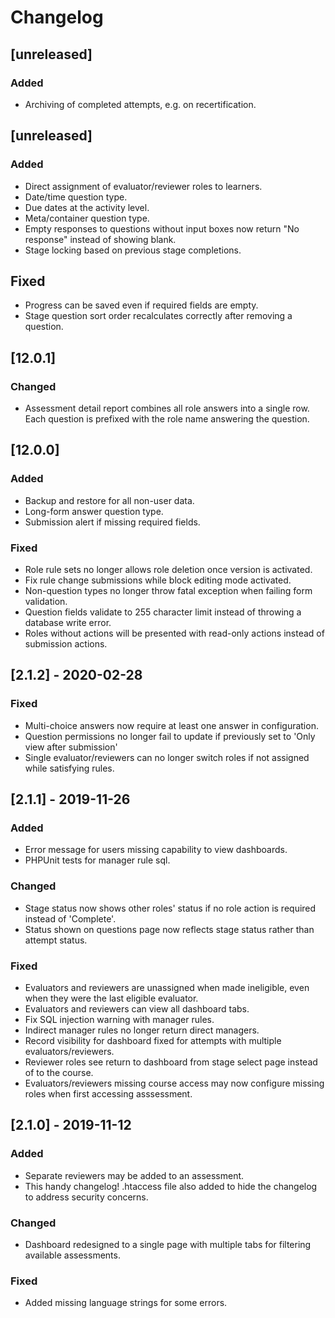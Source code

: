 # Changelog

## [unreleased]
### Added
- Archiving of completed attempts, e.g. on recertification.

## [unreleased]
### Added
- Direct assignment of evaluator/reviewer roles to learners.
- Date/time question type.
- Due dates at the activity level.
- Meta/container question type.
- Empty responses to questions without input boxes now return "No response" instead of showing blank.
- Stage locking based on previous stage completions.

## Fixed
- Progress can be saved even if required fields are empty.
- Stage question sort order recalculates correctly after removing a question.

## [12.0.1]
### Changed
- Assessment detail report combines all role answers into a single row.  Each question is prefixed with the role name answering the question.

## [12.0.0]
### Added
- Backup and restore for all non-user data.
- Long-form answer question type.
- Submission alert if missing required fields.

### Fixed
- Role rule sets no longer allows role deletion once version is activated.
- Fix rule change submissions while block editing mode activated.
- Non-question types no longer throw fatal exception when failing form validation.
- Question fields validate to 255 character limit instead of throwing a database write error.
- Roles without actions will be presented with read-only actions instead of submission actions.

## [2.1.2] - 2020-02-28

### Fixed
- Multi-choice answers now require at least one answer in configuration.
- Question permissions no longer fail to update if previously set to 'Only view after submission'
- Single evaluator/reviewers can no longer switch roles if not assigned while satisfying rules.

## [2.1.1] - 2019-11-26

### Added
- Error message for users missing capability to view dashboards.
- PHPUnit tests for manager rule sql.

### Changed
- Stage status now shows other roles' status if no role action is required instead of 'Complete'.
- Status shown on questions page now reflects stage status rather than attempt status.

### Fixed
- Evaluators and reviewers are unassigned when made ineligible, even when they were the last eligible evaluator.
- Evaluators and reviewers can view all dashboard tabs.
- Fix SQL injection warning with manager rules.
- Indirect manager rules no longer return direct managers.
- Record visibility for dashboard fixed for attempts with multiple evaluators/reviewers.
- Reviewer roles see return to dashboard from stage select page instead of to the course.
- Evaluators/reviewers missing course access may now configure missing roles when first accessing asssessment.

## [2.1.0] - 2019-11-12

### Added
- Separate reviewers may be added to an assessment.
- This handy changelog! .htaccess file also added to hide the changelog to address security concerns.

### Changed
- Dashboard redesigned to a single page with multiple tabs for filtering available assessments.

### Fixed
- Added missing language strings for some errors.
